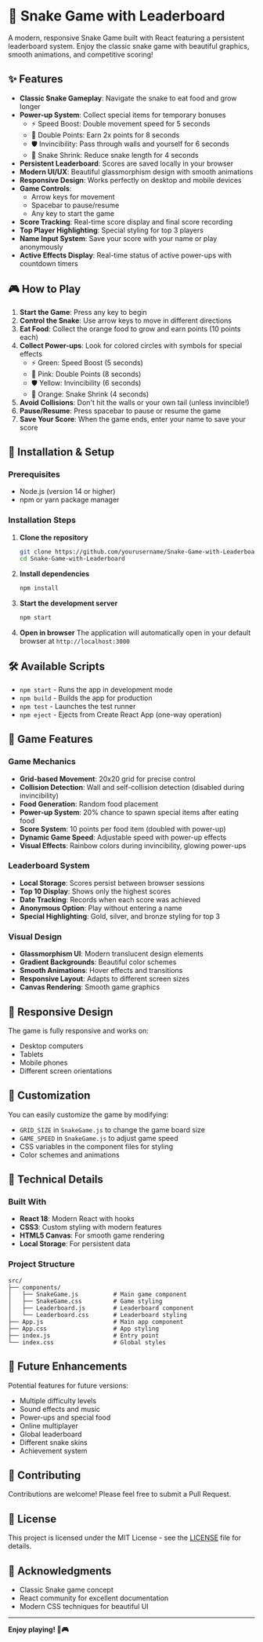 # 🐍 Snake Game with Leaderboard

A modern, responsive Snake Game built with React featuring a persistent leaderboard system. Enjoy the classic snake game with beautiful graphics, smooth animations, and competitive scoring!

## ✨ Features

- **Classic Snake Gameplay**: Navigate the snake to eat food and grow longer
- **Power-up System**: Collect special items for temporary bonuses
  - ⚡ Speed Boost: Double movement speed for 5 seconds
  - 💎 Double Points: Earn 2x points for 8 seconds
  - 🛡️ Invincibility: Pass through walls and yourself for 6 seconds
  - 🔶 Snake Shrink: Reduce snake length for 4 seconds
- **Persistent Leaderboard**: Scores are saved locally in your browser
- **Modern UI/UX**: Beautiful glassmorphism design with smooth animations
- **Responsive Design**: Works perfectly on desktop and mobile devices
- **Game Controls**: 
  - Arrow keys for movement
  - Spacebar to pause/resume
  - Any key to start the game
- **Score Tracking**: Real-time score display and final score recording
- **Top Player Highlighting**: Special styling for top 3 players
- **Name Input System**: Save your score with your name or play anonymously
- **Active Effects Display**: Real-time status of active power-ups with countdown timers

## 🎮 How to Play

1. **Start the Game**: Press any key to begin
2. **Control the Snake**: Use arrow keys to move in different directions
3. **Eat Food**: Collect the orange food to grow and earn points (10 points each)
4. **Collect Power-ups**: Look for colored circles with symbols for special effects
   - ⚡ Green: Speed Boost (5 seconds)
   - 💎 Pink: Double Points (8 seconds)
   - 🛡️ Yellow: Invincibility (6 seconds)
   - 🔶 Orange: Snake Shrink (4 seconds)
5. **Avoid Collisions**: Don't hit the walls or your own tail (unless invincible!)
6. **Pause/Resume**: Press spacebar to pause or resume the game
7. **Save Your Score**: When the game ends, enter your name to save your score

## 🚀 Installation & Setup

### Prerequisites
- Node.js (version 14 or higher)
- npm or yarn package manager

### Installation Steps

1. **Clone the repository**
   ```bash
   git clone https://github.com/yourusername/Snake-Game-with-Leaderboard.git
   cd Snake-Game-with-Leaderboard
   ```

2. **Install dependencies**
   ```bash
   npm install
   ```

3. **Start the development server**
   ```bash
   npm start
   ```

4. **Open in browser**
   The application will automatically open in your default browser at `http://localhost:3000`

## 🛠️ Available Scripts

- `npm start` - Runs the app in development mode
- `npm build` - Builds the app for production
- `npm test` - Launches the test runner
- `npm eject` - Ejects from Create React App (one-way operation)

## 🎯 Game Features

### Game Mechanics
- **Grid-based Movement**: 20x20 grid for precise control
- **Collision Detection**: Wall and self-collision detection (disabled during invincibility)
- **Food Generation**: Random food placement
- **Power-up System**: 20% chance to spawn special items after eating food
- **Score System**: 10 points per food item (doubled with power-up)
- **Dynamic Game Speed**: Adjustable speed with power-up effects
- **Visual Effects**: Rainbow colors during invincibility, glowing power-ups

### Leaderboard System
- **Local Storage**: Scores persist between browser sessions
- **Top 10 Display**: Shows only the highest scores
- **Date Tracking**: Records when each score was achieved
- **Anonymous Option**: Play without entering a name
- **Special Highlighting**: Gold, silver, and bronze styling for top 3

### Visual Design
- **Glassmorphism UI**: Modern translucent design elements
- **Gradient Backgrounds**: Beautiful color schemes
- **Smooth Animations**: Hover effects and transitions
- **Responsive Layout**: Adapts to different screen sizes
- **Canvas Rendering**: Smooth game graphics

## 📱 Responsive Design

The game is fully responsive and works on:
- Desktop computers
- Tablets
- Mobile phones
- Different screen orientations

## 🎨 Customization

You can easily customize the game by modifying:
- `GRID_SIZE` in `SnakeGame.js` to change the game board size
- `GAME_SPEED` in `SnakeGame.js` to adjust game speed
- CSS variables in the component files for styling
- Color schemes and animations

## 🔧 Technical Details

### Built With
- **React 18**: Modern React with hooks
- **CSS3**: Custom styling with modern features
- **HTML5 Canvas**: For smooth game rendering
- **Local Storage**: For persistent data

### Project Structure
```
src/
├── components/
│   ├── SnakeGame.js          # Main game component
│   ├── SnakeGame.css         # Game styling
│   ├── Leaderboard.js        # Leaderboard component
│   └── Leaderboard.css       # Leaderboard styling
├── App.js                    # Main app component
├── App.css                   # App styling
├── index.js                  # Entry point
└── index.css                 # Global styles
```

## 🎯 Future Enhancements

Potential features for future versions:
- Multiple difficulty levels
- Sound effects and music
- Power-ups and special food
- Online multiplayer
- Global leaderboard
- Different snake skins
- Achievement system

## 🤝 Contributing

Contributions are welcome! Please feel free to submit a Pull Request.

## 📄 License

This project is licensed under the MIT License - see the [LICENSE](LICENSE) file for details.

## 🙏 Acknowledgments

- Classic Snake game concept
- React community for excellent documentation
- Modern CSS techniques for beautiful UI

---

**Enjoy playing! 🐍🎮**
